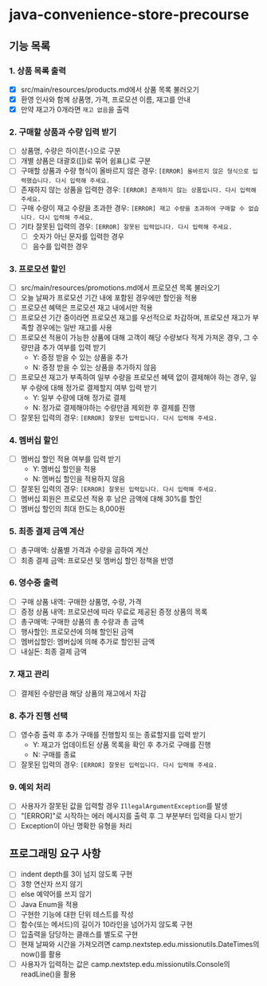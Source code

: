 # java-convenience-store-precourse

## 기능 목록
### 1. 상품 목록 출력
- [X] src/main/resources/products.md에서 상품 목록 불러오기
- [X] 환영 인사와 함께 상품명, 가격, 프로모션 이름, 재고를 안내
- [X] 만약 재고가 0개라면 `재고 없음`을 출력
### 2. 구매할 상품과 수량 입력 받기
- [ ] 상품명, 수량은 하이픈(-)으로 구분
- [ ] 개별 상품은 대괄호([])로 묶어 쉼표(,)로 구분 
- [ ] 구매할 상품과 수량 형식이 올바르지 않은 경우: `[ERROR] 올바르지 않은 형식으로 입력했습니다. 다시 입력해 주세요.`
- [ ] 존재하지 않는 상품을 입력한 경우: `[ERROR] 존재하지 않는 상품입니다. 다시 입력해 주세요.`
- [ ] 구매 수량이 재고 수량을 초과한 경우: `[ERROR] 재고 수량을 초과하여 구매할 수 없습니다. 다시 입력해 주세요.`
- [ ] 기타 잘못된 입력의 경우: `[ERROR] 잘못된 입력입니다. 다시 입력해 주세요.`
  - [ ] 숫자가 아닌 문자를 입력한 경우
  - [ ] 음수를 입력한 경우
### 3. 프로모션 할인
- [ ] src/main/resources/promotions.md에서 프로모션 목록 불러오기
- [ ] 오늘 날짜가 프로모션 기간 내에 포함된 경우에만 할인을 적용
- [ ] 프로모션 혜택은 프로모션 재고 내에서만 적용 
- [ ] 프로모션 기간 중이라면 프로모션 재고를 우선적으로 차감하며, 프로모션 재고가 부족할 경우에는 일반 재고를 사용 
- [ ] 프로모션 적용이 가능한 상품에 대해 고객이 해당 수량보다 적게 가져온 경우, 그 수량만큼 추가 여부를 입력 받기
  - Y: 증정 받을 수 있는 상품을 추가
  - N: 증정 받을 수 있는 상품을 추가하지 않음
- [ ] 프로모션 재고가 부족하여 일부 수량을 프로모션 혜택 없이 결제해야 하는 경우, 일부 수량에 대해 정가로 결제할지 여부 입력 받기
  - Y: 일부 수량에 대해 정가로 결제
  - N: 정가로 결제해야하는 수량만큼 제외한 후 결제를 진행
- [ ] 잘못된 입력의 경우: `[ERROR] 잘못된 입력입니다. 다시 입력해 주세요.`
### 4. 멤버십 할인
- [ ] 멤버십 할인 적용 여부를 입력 받기 
  - Y: 멤버십 할인을 적용
  - N: 멤버십 할인을 적용하지 않음
- [ ] 잘못된 입력의 경우: `[ERROR] 잘못된 입력입니다. 다시 입력해 주세요.`
- [ ] 멤버십 회원은 프로모션 적용 후 남은 금액에 대해 30%를 할인
- [ ] 멤버십 할인의 최대 한도는 8,000원
### 5. 최종 결제 금액 계산
- [ ] 총구매액: 상품별 가격과 수량을 곱하여 계산
- [ ] 최종 결제 금액: 프로모션 및 멤버십 할인 정책을 반영
### 6. 영수증 출력
- [ ] 구매 상품 내역: 구매한 상품명, 수량, 가격
- [ ] 증정 상품 내역: 프로모션에 따라 무료로 제공된 증정 상품의 목록
- [ ] 총구매액: 구매한 상품의 총 수량과 총 금액
- [ ] 행사할인: 프로모션에 의해 할인된 금액
- [ ] 멤버십할인: 멤버십에 의해 추가로 할인된 금액
- [ ] 내실돈: 최종 결제 금액
### 7. 재고 관리
- [ ] 결제된 수량만큼 해당 상품의 재고에서 차감
### 8. 추가 진행 선택
- [ ] 영수증 출력 후 추가 구매를 진행할지 또는 종료할지를 입력 받기
  - Y: 재고가 업데이트된 상품 목록을 확인 후 추가로 구매를 진행 
  - N: 구매를 종료
- [ ] 잘못된 입력의 경우: `[ERROR] 잘못된 입력입니다. 다시 입력해 주세요.`
### 9. 예외 처리
- [ ] 사용자가 잘못된 값을 입력할 경우 `IllegalArgumentException`를 발생
- [ ] "[ERROR]"로 시작하는 에러 메시지를 출력 후 그 부분부터 입력을 다시 받기
- [ ] Exception이 아닌 명확한 유형을 처리

## 프로그래밍 요구 사항
- [ ] indent depth를 3이 넘지 않도록 구현
- [ ] 3항 연산자 쓰지 않기
- [ ] else 예약어를 쓰지 않기
- [ ] Java Enum을 적용
- [ ] 구현한 기능에 대한 단위 테스트를 작성
- [ ] 함수(또는 메서드)의 길이가 10라인을 넘어가지 않도록 구현
- [ ] 입출력을 담당하는 클래스를 별도로 구현
- [ ] 현재 날짜와 시간을 가져오려면 camp.nextstep.edu.missionutils.DateTimes의 now()를 활용
- [ ] 사용자가 입력하는 값은 camp.nextstep.edu.missionutils.Console의 readLine()을 활용
